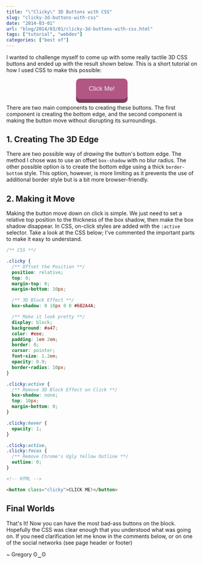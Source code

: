 ```yaml
---
title: "\"Clicky\" 3D Buttons with CSS"
slug: "clicky-3d-buttons-with-css"
date: "2014-03-01"
url: "blog/2014/03/01/clicky-3d-buttons-with-css.html"
tags: ["tutorial", "webdev"]
categories: ["best of"]
---
```


I wanted to challenge myself to come up with some really tactile 3D CSS buttons and ended up with
the result shown below. This is a short tutorial on how I used CSS to make this possible:

<style>
button.clicky {
  position: relative;
  margin-top: 0;
  margin-bottom: 10px;
  box-shadow: 0 10px 0 0 #6B2A4A;
  display: block;
  background: #a47;
  color: #eee;
  padding: 1em 2em;
  border: 0;
  cursor: pointer;
  font-size: 1.2em;
  opacity: 0.9;
  border-radius: 10px;
}
button.clicky:active {
  box-shadow: none;
  top: 10px;
  margin-bottom: 0;
}
button.clicky:hover {
  opacity: 1;
}
button.clicky:active,
button.clicky:focus {
  outline: 0;
  border: 0;
}
</style>

<button class="clicky" style="margin:auto">Click Me!</button>

There are two main components to creating these buttons. The first component is creating the bottom
edge, and the second component is making the button move without disrupting its surroundings.


## 1. Creating The 3D Edge

There are two possible way of *drawing* the button's bottom edge. The method I chose was to use an
offset `box-shadow` with no blur radius. The other possible option is to create the bottom edge
using a thick `border-bottom` style. This option, however, is more limiting as it prevents the use
of additional border style but is a bit more browser-friendly.


## 2. Making it Move

Making the button move down on click is simple. We just need to set a relative top position to the
thickness of the box shadow, then make the box shadow disappear. In CSS, on-click styles are added
with the `:active` selector. Take a look at the CSS below; I've commented the important parts to
make it easy to understand.

```css
/** CSS **/

.clicky {
  /** Offset the Position **/
  position: relative;
  top: 0;
  margin-top: 0;
  margin-bottom: 10px;

  /** 3D Block Effect **/
  box-shadow: 0 10px 0 0 #6B2A4A;

  /** Make it look pretty **/
  display: block;
  background: #a47;
  color: #eee;
  padding: 1em 2em;
  border: 0;
  cursor: pointer;
  font-size: 1.2em;
  opacity: 0.9;
  border-radius: 10px;
}

.clicky:active {
  /** Remove 3D Block Effect on Click **/
  box-shadow: none;
  top: 10px;
  margin-bottom: 0;
}

.clicky:hover {
  opacity: 1;
}

.clicky:active,
.clicky:focus {
  /** Remove Chrome's Ugly Yellow Outline **/
  outline: 0;
}
```

```html
<!-- HTML -->

<button class="clicky">CLICK ME!</button>
```


## Final Worlds

That's It! Now you can have the most bad-ass buttons on the block. Hopefully the CSS was clear enough that you understood what was going on. If you need clarification let me know in the comments below, or on one of the social networks (see page header or footer)


~ Gregory ʘ‿ʘ














